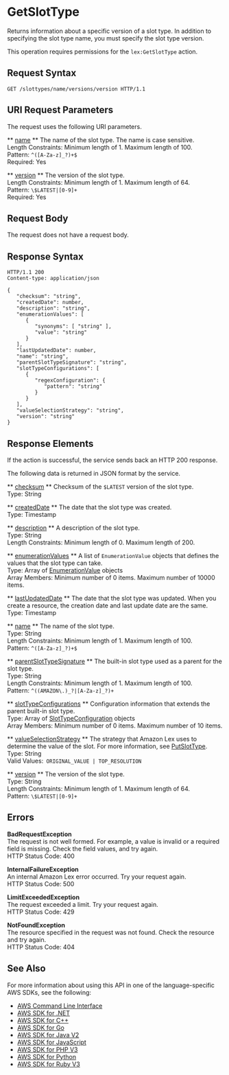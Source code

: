 # GetSlotType<a name="API_GetSlotType"></a>

Returns information about a specific version of a slot type\. In addition to specifying the slot type name, you must specify the slot type version\.

This operation requires permissions for the `lex:GetSlotType` action\.

## Request Syntax<a name="API_GetSlotType_RequestSyntax"></a>

```
GET /slottypes/name/versions/version HTTP/1.1
```

## URI Request Parameters<a name="API_GetSlotType_RequestParameters"></a>

The request uses the following URI parameters\.

 ** [name](#API_GetSlotType_RequestSyntax) **   <a name="lex-GetSlotType-request-name"></a>
The name of the slot type\. The name is case sensitive\.   
Length Constraints: Minimum length of 1\. Maximum length of 100\.  
Pattern: `^([A-Za-z]_?)+$`   
Required: Yes

 ** [version](#API_GetSlotType_RequestSyntax) **   <a name="lex-GetSlotType-request-version"></a>
The version of the slot type\.   
Length Constraints: Minimum length of 1\. Maximum length of 64\.  
Pattern: `\$LATEST|[0-9]+`   
Required: Yes

## Request Body<a name="API_GetSlotType_RequestBody"></a>

The request does not have a request body\.

## Response Syntax<a name="API_GetSlotType_ResponseSyntax"></a>

```
HTTP/1.1 200
Content-type: application/json

{
   "checksum": "string",
   "createdDate": number,
   "description": "string",
   "enumerationValues": [ 
      { 
         "synonyms": [ "string" ],
         "value": "string"
      }
   ],
   "lastUpdatedDate": number,
   "name": "string",
   "parentSlotTypeSignature": "string",
   "slotTypeConfigurations": [ 
      { 
         "regexConfiguration": { 
            "pattern": "string"
         }
      }
   ],
   "valueSelectionStrategy": "string",
   "version": "string"
}
```

## Response Elements<a name="API_GetSlotType_ResponseElements"></a>

If the action is successful, the service sends back an HTTP 200 response\.

The following data is returned in JSON format by the service\.

 ** [checksum](#API_GetSlotType_ResponseSyntax) **   <a name="lex-GetSlotType-response-checksum"></a>
Checksum of the `$LATEST` version of the slot type\.  
Type: String

 ** [createdDate](#API_GetSlotType_ResponseSyntax) **   <a name="lex-GetSlotType-response-createdDate"></a>
The date that the slot type was created\.  
Type: Timestamp

 ** [description](#API_GetSlotType_ResponseSyntax) **   <a name="lex-GetSlotType-response-description"></a>
A description of the slot type\.  
Type: String  
Length Constraints: Minimum length of 0\. Maximum length of 200\.

 ** [enumerationValues](#API_GetSlotType_ResponseSyntax) **   <a name="lex-GetSlotType-response-enumerationValues"></a>
A list of `EnumerationValue` objects that defines the values that the slot type can take\.  
Type: Array of [EnumerationValue](API_EnumerationValue.md) objects  
Array Members: Minimum number of 0 items\. Maximum number of 10000 items\.

 ** [lastUpdatedDate](#API_GetSlotType_ResponseSyntax) **   <a name="lex-GetSlotType-response-lastUpdatedDate"></a>
The date that the slot type was updated\. When you create a resource, the creation date and last update date are the same\.  
Type: Timestamp

 ** [name](#API_GetSlotType_ResponseSyntax) **   <a name="lex-GetSlotType-response-name"></a>
The name of the slot type\.  
Type: String  
Length Constraints: Minimum length of 1\. Maximum length of 100\.  
Pattern: `^([A-Za-z]_?)+$` 

 ** [parentSlotTypeSignature](#API_GetSlotType_ResponseSyntax) **   <a name="lex-GetSlotType-response-parentSlotTypeSignature"></a>
The built\-in slot type used as a parent for the slot type\.  
Type: String  
Length Constraints: Minimum length of 1\. Maximum length of 100\.  
Pattern: `^((AMAZON\.)_?|[A-Za-z]_?)+` 

 ** [slotTypeConfigurations](#API_GetSlotType_ResponseSyntax) **   <a name="lex-GetSlotType-response-slotTypeConfigurations"></a>
Configuration information that extends the parent built\-in slot type\.  
Type: Array of [SlotTypeConfiguration](API_SlotTypeConfiguration.md) objects  
Array Members: Minimum number of 0 items\. Maximum number of 10 items\.

 ** [valueSelectionStrategy](#API_GetSlotType_ResponseSyntax) **   <a name="lex-GetSlotType-response-valueSelectionStrategy"></a>
The strategy that Amazon Lex uses to determine the value of the slot\. For more information, see [PutSlotType](API_PutSlotType.md)\.  
Type: String  
Valid Values:` ORIGINAL_VALUE | TOP_RESOLUTION` 

 ** [version](#API_GetSlotType_ResponseSyntax) **   <a name="lex-GetSlotType-response-version"></a>
The version of the slot type\.  
Type: String  
Length Constraints: Minimum length of 1\. Maximum length of 64\.  
Pattern: `\$LATEST|[0-9]+` 

## Errors<a name="API_GetSlotType_Errors"></a>

 **BadRequestException**   
The request is not well formed\. For example, a value is invalid or a required field is missing\. Check the field values, and try again\.  
HTTP Status Code: 400

 **InternalFailureException**   
An internal Amazon Lex error occurred\. Try your request again\.  
HTTP Status Code: 500

 **LimitExceededException**   
The request exceeded a limit\. Try your request again\.  
HTTP Status Code: 429

 **NotFoundException**   
The resource specified in the request was not found\. Check the resource and try again\.  
HTTP Status Code: 404

## See Also<a name="API_GetSlotType_SeeAlso"></a>

For more information about using this API in one of the language\-specific AWS SDKs, see the following:
+  [AWS Command Line Interface](https://docs.aws.amazon.com/goto/aws-cli/lex-models-2017-04-19/GetSlotType) 
+  [AWS SDK for \.NET](https://docs.aws.amazon.com/goto/DotNetSDKV3/lex-models-2017-04-19/GetSlotType) 
+  [AWS SDK for C\+\+](https://docs.aws.amazon.com/goto/SdkForCpp/lex-models-2017-04-19/GetSlotType) 
+  [AWS SDK for Go](https://docs.aws.amazon.com/goto/SdkForGoV1/lex-models-2017-04-19/GetSlotType) 
+  [AWS SDK for Java V2](https://docs.aws.amazon.com/goto/SdkForJavaV2/lex-models-2017-04-19/GetSlotType) 
+  [AWS SDK for JavaScript](https://docs.aws.amazon.com/goto/AWSJavaScriptSDK/lex-models-2017-04-19/GetSlotType) 
+  [AWS SDK for PHP V3](https://docs.aws.amazon.com/goto/SdkForPHPV3/lex-models-2017-04-19/GetSlotType) 
+  [AWS SDK for Python](https://docs.aws.amazon.com/goto/boto3/lex-models-2017-04-19/GetSlotType) 
+  [AWS SDK for Ruby V3](https://docs.aws.amazon.com/goto/SdkForRubyV3/lex-models-2017-04-19/GetSlotType) 